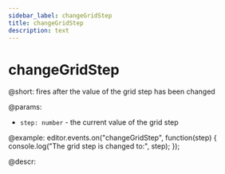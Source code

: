 ```yaml
---
sidebar_label: changeGridStep
title: changeGridStep
description: text
---
```


# changeGridStep

@short: fires after the value of the grid step has been changed

@params:
- `step: number` - the current value of the grid step

@example:
editor.events.on("changeGridStep", function(step) {
    console.log("The grid step is changed to:", step);
});

@descr: